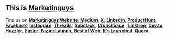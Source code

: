 ## This is [Marketinguys](https://marketinguys.com)


Find us on **[Marketinguys Website](https://marketinguys.com)**, **[Medium](https://medium.com/@marketinguys)**, **[X](https://x.com/_marketinguys)**, **[Linkedin](https://linkedin.com/company/marketinguys)**, **[ProductHunt](https://www.producthunt.com/products/marketinguys)**, **[Facebook](https://www.facebook.com/marketinguys/)**, **[Instagram](https://www.instagram.com/marketinguysdotcom)**, **[Threads](https://www.threads.com/@marketinguysdotcom)**, **[Substack](https://marketinguys.substack.com/)**, **[Crunchbase](https://www.crunchbase.com/organization/marketinguys)** , **[Linktree](https://linktr.ee/marketinguys)**, **[Dev.to](https://dev.to/marketinguys)**, **[Huzzler](https://huzzler.so/products/xS04aTDleE/marketinguys)**, **[Fazier](https://fazier.com/company/marketinguys)**, **[Fazier Launch](https://fazier.com/launches/marketinguys)**, **[Best of Web](https://bestofweb.site/marketinguys.com)**, **[It's Launched](https://itslaunched.com/product/marketinguys)**, **[Quora](https://marketinguys.quora.com/)**, 

<!--

**Here are some ideas to get you started:**

🙋‍♀️ A short introduction - what is your organization all about?
🌈 Contribution guidelines - how can the community get involved?
👩‍💻 Useful resources - where can the community find your docs? Is there anything else the community should know?
🍿 Fun facts - what does your team eat for breakfast?
🧙 Remember, you can do mighty things with the power of [Markdown](https://docs.github.com/github/writing-on-github/getting-started-with-writing-and-formatting-on-github/basic-writing-and-formatting-syntax)
-->
